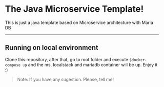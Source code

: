 The Java Microservice Template!
===================


This is just a java template based on Microservice architecture with Maria DB

----------


Running on local environment
-------------

Clone this repository, after that, go to root folder and execute `$docker-compose up` and the ms, localstack and mariadb container will be up.  Enjoy it :)


> Note: If you have any sugestion. Please, tell me!

